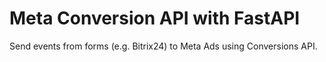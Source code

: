 # Meta Conversion API with FastAPI

Send events from forms (e.g. Bitrix24) to Meta Ads using Conversions API.